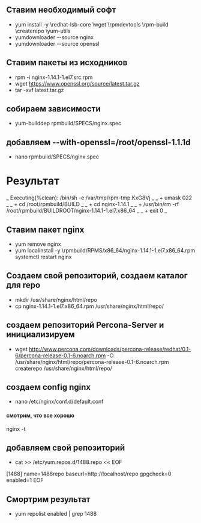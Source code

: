 ## Ставим необходимый софт
* yum install -y \redhat-lsb-core \wget \rpmdevtools \rpm-build \createrepo \yum-utils
* yumdownloader --source nginx
* yumdownloader --source openssl

## Ставим пакеты из исходников
* rpm -i nginx-1.14.1-1.el7.src.rpm
* wget https://www.openssl.org/source/latest.tar.gz
* tar -xvf latest.tar.gz

## собираем зависимости
* yum-builddep rpmbuild/SPECS/nginx.spec

## добавляем --with-openssl=/root/openssl-1.1.1d
* nano rpmbuild/SPECS/nginx.spec

# Результат
_ Executing(%clean): /bin/sh -e /var/tmp/rpm-tmp.KxG8Vj _ _ + umask 022 _ _ + cd /root/rpmbuild/BUILD _ _ + cd nginx-1.14.1 _ _ + /usr/bin/rm -rf /root/rpmbuild/BUILDROOT/nginx-1.14.1-1.el7.x86_64 _ _ + exit 0 _

## Ставим пакет nginx
* yum remove nginx
* yum localinstall -y \rpmbuild/RPMS/x86_64/nginx-1.14.1-1.el7.x86_64.rpm
systemctl restart nginx

## Создаем свой репозиторий, создаем каталог для  repo
* mkdir /usr/share/nginx/html/repo
* cp nginx-1.14.1-1.el7.x86_64.rpm /usr/share/nginx/html/repo/
## создаем репозиторий Percona-Server и инициализируем
* wget http://www.percona.com/downloads/percona-release/redhat/0.1-6/percona-release-0.1-6.noarch.rpm -O /usr/share/nginx/html/repo/percona-release-0.1-6.noarch.rpm
createrepo /usr/share/nginx/html/repo/
## создаем config nginx
* nano /etc/nginx/conf.d/default.conf
#### смотрим, что все хорошо
nginx -t

## добавляем свой репозиторий
* cat >> /etc/yum.repos.d/1488.repo << EOF

[1488]
name=1488repo
baseurl=http://localhost/repo
gpgcheck=0
enabled=1
EOF

## Смортрим результат
* yum repolist enabled | grep 1488
